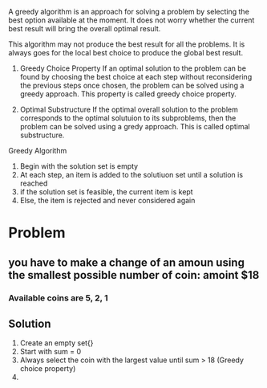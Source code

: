 A greedy algorithm is an approach for solving a problem by selecting the best option available at the moment. 
It does not worry whether the current best result will bring the overall optimal result. 

This algorithm may not produce the best result for all the problems. 
It is always goes for the local best choice to produce the global best result. 

1. Greedy Choice Property 
If an optimal solution to the problem can be found by choosing the best choice at each step without 
reconsidering the previous steps once chosen, the problem can be solved using a greedy approach. 
This property is called greedy choice property.

2. Optimal Substructure
If the optimal overall solution to the problem corresponds to the optimal solutuion to its subproblems,
then the problem can be solved using a gredy approach. 
This is called optimal substructure. 

Greedy Algorithm 
1. Begin with the solution set is empty 
2. At each step, an item is added to the solutiuon set until a solution is reached
3. if the solution set is feasible, the current item is kept 
4. Else, the item is rejected and never considered again

# Problem
## you have to make a change of an amoun using the smallest possible number of coin: amoint $18
### Available coins are 5, 2, 1 
## Solution 
1. Create an empty set{}
2. Start with sum = 0
3. Always select the coin with the largest value until sum > 18 (Greedy choice property)
4. 